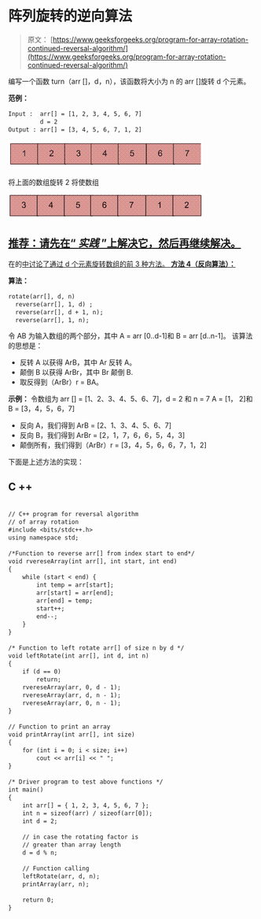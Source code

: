 # 阵列旋转的逆向算法

> 原文： [https://www.geeksforgeeks.org/program-for-array-rotation-continued-reversal-algorithm/](https://www.geeksforgeeks.org/program-for-array-rotation-continued-reversal-algorithm/)

编写一个函数 turn（arr []，d，n），该函数将大小为 n 的 arr []旋转 d 个元素。

**范例：**

```
Input :  arr[] = [1, 2, 3, 4, 5, 6, 7]
         d = 2
Output : arr[] = [3, 4, 5, 6, 7, 1, 2] 

```

![Array](img/ba17844d7fa31a1b00169a41fc3bc3d3.png "Array")

将上面的数组旋转 2 将使数组

![ArrayRotation1](img/a0ca29059e52fd48e525698f91766984.png "ArrayRotation1")

## [推荐：请先在“ ***<u>实践</u>*** ”上解决它，然后再继续解决。](https://practice.geeksforgeeks.org/problems/reversal-algorithm/0)

在的[中讨论了通过 d 个元素旋转数组的前 3 种方法。
**方法 4（反向算法）：**](https://www.geeksforgeeks.org/array-rotation/)

**算法：**

```
rotate(arr[], d, n)
  reverse(arr[], 1, d) ;
  reverse(arr[], d + 1, n);
  reverse(arr[], 1, n);

```

令 AB 为输入数组的两个部分，其中 A = arr [0..d-1]和 B = arr [d..n-1]。 该算法的思想是：

*   反转 A 以获得 ArB，其中 Ar 反转 A。
*   颠倒 B 以获得 ArBr，其中 Br 颠倒 B.
*   取反得到（ArBr）r = BA。

**示例：**
令数组为 arr [] = [1、2、3、4、5、6、7]，d = 2 和 n = 7
A = [1， 2]和 B = [3，4，5，6，7]

*   反向 A，我们得到 ArB = [2、1、3、4、5、6、7]
*   反向 B，我们得到 ArBr = [2，1，7，6，6，5，4，3]
*   颠倒所有，我们得到（ArBr）r = [3，4，5，6，6，7，1，2]

下面是上述方法的实现：

## C ++

```

// C++ program for reversal algorithm 
// of array rotation 
#include <bits/stdc++.h> 
using namespace std; 

/*Function to reverse arr[] from index start to end*/
void rvereseArray(int arr[], int start, int end) 
{ 
    while (start < end) { 
        int temp = arr[start]; 
        arr[start] = arr[end]; 
        arr[end] = temp; 
        start++; 
        end--; 
    } 
} 

/* Function to left rotate arr[] of size n by d */
void leftRotate(int arr[], int d, int n) 
{ 
    if (d == 0) 
        return; 
    rvereseArray(arr, 0, d - 1); 
    rvereseArray(arr, d, n - 1); 
    rvereseArray(arr, 0, n - 1); 
} 

// Function to print an array 
void printArray(int arr[], int size) 
{ 
    for (int i = 0; i < size; i++) 
        cout << arr[i] << " "; 
} 

/* Driver program to test above functions */
int main() 
{ 
    int arr[] = { 1, 2, 3, 4, 5, 6, 7 }; 
    int n = sizeof(arr) / sizeof(arr[0]); 
    int d = 2; 

    // in case the rotating factor is 
    // greater than array length 
    d = d % n; 

    // Function calling 
    leftRotate(arr, d, n); 
    printArray(arr, n); 

    return 0; 
} 

```